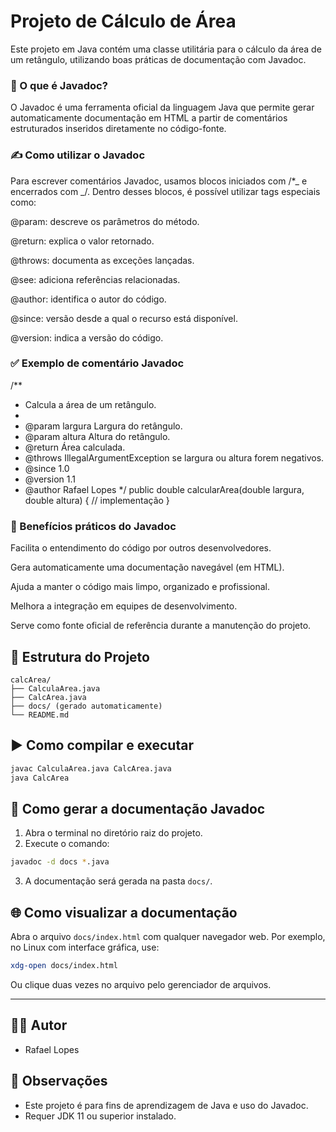# Projeto de Cálculo de Área

Este projeto em Java contém uma classe utilitária para o cálculo da área de um retângulo, utilizando boas práticas de documentação com Javadoc.

### 📘 O que é Javadoc?

O Javadoc é uma ferramenta oficial da linguagem Java que permite gerar automaticamente documentação em HTML a partir de comentários estruturados inseridos diretamente no código-fonte.

### ✍️ Como utilizar o Javadoc

Para escrever comentários Javadoc, usamos blocos iniciados com /\*_ e encerrados com _/. Dentro desses blocos, é possível utilizar tags especiais como:

@param: descreve os parâmetros do método.

@return: explica o valor retornado.

@throws: documenta as exceções lançadas.

@see: adiciona referências relacionadas.

@author: identifica o autor do código.

@since: versão desde a qual o recurso está disponível.

@version: indica a versão do código.

### ✅ Exemplo de comentário Javadoc

/\*\*

- Calcula a área de um retângulo.
-
- @param largura Largura do retângulo.
- @param altura Altura do retângulo.
- @return Área calculada.
- @throws IllegalArgumentException se largura ou altura forem negativos.
- @since 1.0
- @version 1.1
- @author Rafael Lopes
  \*/
  public double calcularArea(double largura, double altura) {
  // implementação
  }

### 🎯 Benefícios práticos do Javadoc

Facilita o entendimento do código por outros desenvolvedores.

Gera automaticamente uma documentação navegável (em HTML).

Ajuda a manter o código mais limpo, organizado e profissional.

Melhora a integração em equipes de desenvolvimento.

Serve como fonte oficial de referência durante a manutenção do projeto.

## 📁 Estrutura do Projeto

```
calcArea/
├── CalculaArea.java
├── CalcArea.java
├── docs/ (gerado automaticamente)
└── README.md
```

## ▶️ Como compilar e executar

```bash
javac CalculaArea.java CalcArea.java
java CalcArea
```

## 📄 Como gerar a documentação Javadoc

1. Abra o terminal no diretório raiz do projeto.
2. Execute o comando:

```bash
javadoc -d docs *.java
```

3. A documentação será gerada na pasta `docs/`.

## 🌐 Como visualizar a documentação

Abra o arquivo `docs/index.html` com qualquer navegador web. Por exemplo, no Linux com interface gráfica, use:

```bash
xdg-open docs/index.html
```

Ou clique duas vezes no arquivo pelo gerenciador de arquivos.

---

## 👨‍💻 Autor

- Rafael Lopes

## 📌 Observações

- Este projeto é para fins de aprendizagem de Java e uso do Javadoc.
- Requer JDK 11 ou superior instalado.
